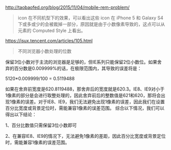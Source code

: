http://taobaofed.org/blog/2015/11/04/mobile-rem-problem/

>  icon 在不同机型下的效果，可以看出这些 icon 在 iPhone 5 和 Galaxy S4 下或多或少的会被裁掉一部分，原因就是由于小数像素导致的，这点可以从元素的 Computed Style 上看出。

https://isux.tencent.com/articles/105.html

> 不同浏览器小数处理的位数

保留3位小数对于主流的浏览器是足够的，但IE系列只能保留2位小数位。如果舍弃的百分数是0.009999%的话，在极限范围内，其导致的误差将是：

5120*0.009999/100 = 0.5119488

如果在舍弃前宽度是620.8119488，那舍弃后的宽度就是620.3。IE8、IE9对小于1像素的部分是会进行取整处理的，因此舍弃前后的整数值是621和620，那将会出现1像素的误差。对于IE8、IE9，我们无法避免出现1像素的误差，因此我们在设置百分比宽度或背景定位时，需能兼容1像素的误差范围。
综合以下情况，我们可以得出以下结论：

1、百分比数值只需保留3位小数即可

2、在兼容IE8、IE9的情况下，无法避免1像素的差距，因此百分比宽度或背景定位时，需能兼容1像素的误差范围。
